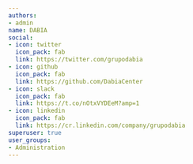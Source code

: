 ```yaml
---
authors:
- admin
name: DABIA
social:
- icon: twitter
  icon_pack: fab
  link: https://twitter.com/grupodabia
- icon: github
  icon_pack: fab
  link: https://github.com/DabiaCenter
- icon: slack
  icon_pack: fab
  link: https://t.co/nOtxVYDEeM?amp=1
- icon: linkedin
  icon_pack: fab
  link: https://cr.linkedin.com/company/grupodabia
superuser: true
user_groups:
- Administration
---
```



